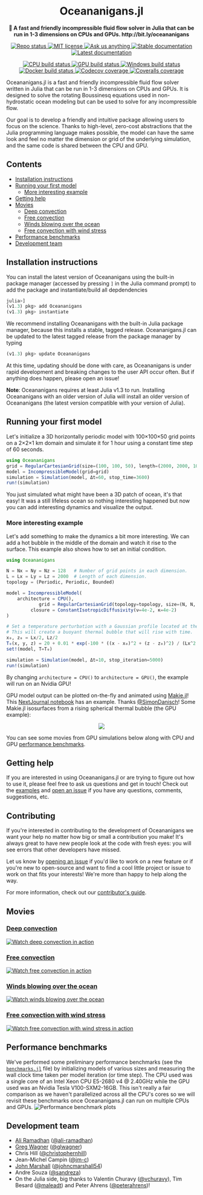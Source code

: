 <!-- Title -->
<h1 align="center">
  Oceananigans.jl
</h1>

<!-- description -->
<p align="center">
  <strong>🌊 A fast and friendly incompressible fluid flow solver in Julia that can be run in 1-3 dimensions on CPUs and GPUs. http://bit.ly/oceananigans</strong>
</p>

<!-- Information badges -->
<p align="center">
  <a href="https://www.repostatus.org/#active">
    <img alt="Repo status" src="https://www.repostatus.org/badges/latest/active.svg?style=flat-square" />
  </a>
  <a href="https://mit-license.org">
    <img alt="MIT license" src="https://img.shields.io/badge/License-MIT-blue.svg?style=flat-square">
  </a>
  <a href="https://github.com/climate-machine/Oceananigans.jl/issues/new">
    <img alt="Ask us anything" src="https://img.shields.io/badge/Ask%20us-anything-1abc9c.svg?style=flat-square">
  </a>
  <a href="https://climate-machine.github.io/Oceananigans.jl/stable/">
    <img alt="Stable documentation" src="https://img.shields.io/badge/docs-stable-blue.svg?style=flat-square">
  </a>
  <a href="https://climate-machine.github.io/Oceananigans.jl/latest">
    <img alt="Latest documentation" src="https://img.shields.io/badge/docs-latest-blue.svg?style=flat-square">
  </a>
</p>

<!-- CI/CD badges -->
<p align="center">
  <a href="https://travis-ci.com/climate-machine/Oceananigans.jl">
    <img alt="CPU build status" src="https://img.shields.io/travis/com/climate-machine/Oceananigans.jl/master?label=CPU&logo=travis&logoColor=white&style=flat-square">
  </a>
  <a href="https://gitlab.com/JuliaGPU/Oceananigans-jl/commits/master">
    <img alt="GPU build status" src="https://img.shields.io/gitlab/pipeline/JuliaGPU/Oceananigans-jl/master?label=GPU&logo=gitlab&logoColor=white&style=flat-square">
  </a>
  <a href="https://ci.appveyor.com/project/ali-ramadhan/oceananigans-jl">
    <img alt="Windows build status" src="https://img.shields.io/appveyor/ci/ali-ramadhan/oceananigans-jl/master?label=Window&logo=appveyor&logoColor=white&style=flat-square">
  </a>
  <a href="https://hub.docker.com/r/aliramadhan/oceananigans">
    <img alt="Docker build status" src="https://img.shields.io/docker/cloud/build/aliramadhan/oceananigans?label=Docker&logo=docker&logoColor=white&style=flat-square">
  </a>
  <a href="https://codecov.io/gh/climate-machine/Oceananigans.jl">
    <img alt="Codecov coverage" src="https://img.shields.io/codecov/c/github/climate-machine/Oceananigans.jl/master?label=Codecov&logo=codecov&logoColor=white&style=flat-square">
  </a>
  <a href="https://coveralls.io/github/climate-machine/Oceananigans.jl?branch=master">
    <img alt="Coveralls coverage" src="https://img.shields.io/coveralls/github/climate-machine/Oceananigans.jl/master?label=Coveralls&style=flat-square">
  </a>
</p>

Oceananigans.jl is a fast and friendly incompressible fluid flow solver written in Julia that can be run in 1-3 dimensions on CPUs and GPUs. It is designed to solve the rotating Boussinesq equations used in non-hydrostatic ocean modeling but can be used to solve for any incompressible flow.

Our goal is to develop a friendly and intuitive package allowing users to focus on the science. Thanks to high-level, zero-cost abstractions that the Julia programming language makes possible, the model can have the same look and feel no matter the dimension or grid of the underlying simulation, and the same code is shared between the CPU and GPU.

## Contents
* [Installation instructions](#installation-instructions)
* [Running your first model](#running-your-first-model)
  * [More interesting example](#more-interesting-example)
* [Getting help](#getting-help)
* [Movies](#movies)
  * [Deep convection](#deep-convection)
  * [Free convection](#free-convection)
  * [Winds blowing over the ocean](#winds-blowing-over-the-ocean)
  * [Free convection with wind stress](#free-convection-with-wind-stress)
* [Performance benchmarks](#performance-benchmarks)
* [Development team](#development-team)

## Installation instructions
You can install the latest version of Oceananigans using the built-in package manager (accessed by pressing `]` in the Julia command prompt) to add the package and instantiate/build all depdendencies
```julia
julia>]
(v1.3) pkg> add Oceananigans
(v1.3) pkg> instantiate
```
We recommend installing Oceananigans with the built-in Julia package manager, because this installs a stable, tagged release. Oceananigans.jl can be updated to the latest tagged release from the package manager by typing
```julia
(v1.3) pkg> update Oceananigans
```
At this time, updating should be done with care, as Oceananigans is under rapid development and breaking changes to the user API occur often. But if anything does happen, please open an issue!

**Note**: Oceananigans requires at least Julia v1.3 to run. Installing Oceananigans with an older version of Julia will install an older version of Oceananigans (the latest version compatible with your version of Julia).

## Running your first model
Let's initialize a 3D horizontally periodic model with 100×100×50 grid points on a 2×2×1 km domain and simulate it for 1 hour using a constant time step of 60 seconds.
```julia
using Oceananigans
grid = RegularCartesianGrid(size=(100, 100, 50), length=(2000, 2000, 1000))
model = IncompressibleModel(grid=grid)
simulation = Simulation(model, Δt=60, stop_time=3600)
run!(simulation)
```
You just simulated what might have been a 3D patch of ocean, it's that easy! It was a still lifeless ocean so nothing interesting happened but now you can add interesting dynamics and visualize the output.

### More interesting example
Let's add something to make the dynamics a bit more interesting. We can add a hot bubble in the middle of the domain and watch it rise to the surface. This example also shows how to set an initial condition.
```julia
using Oceananigans

N = Nx = Ny = Nz = 128   # Number of grid points in each dimension.
L = Lx = Ly = Lz = 2000  # Length of each dimension.
topology = (Periodic, Periodic, Bounded)

model = IncompressibleModel(
    architecture = CPU(),
            grid = RegularCartesianGrid(topology=topology, size=(N, N, N), length=(L, L, L)),
         closure = ConstantIsotropicDiffusivity(ν=4e-2, κ=4e-2)
)

# Set a temperature perturbation with a Gaussian profile located at the center.
# This will create a buoyant thermal bubble that will rise with time.
x₀, z₀ = Lx/2, Lz/2
T₀(x, y, z) = 20 + 0.01 * exp(-100 * ((x - x₀)^2 + (z - z₀)^2) / (Lx^2 + Lz^2))
set!(model, T=T₀)

simulation = Simulation(model, Δt=10, stop_iteration=5000)
run!(simulation)
```
By changing `architecture = CPU()` to `architecture = GPU()`, the example will run on an Nvidia GPU!

GPU model output can be plotted on-the-fly and animated using [Makie.jl](https://github.com/JuliaPlots/Makie.jl)! This [NextJournal notebook](https://nextjournal.com/sdanisch/oceananigans) has an example. Thanks [@SimonDanisch](https://github.com/SimonDanisch)! Some Makie.jl isosurfaces from a rising spherical thermal bubble (the GPU example):
<p align="center">
  <img src="https://raw.githubusercontent.com/ali-ramadhan/ali-ramadhan.Github.io/master/img/Rising%20spherical%20thermal%20bubble%20Makie.png">
</p>

You can see some movies from GPU simulations below along with CPU and GPU [performance benchmarks](https://github.com/climate-machine/Oceananigans.jl#performance-benchmarks).

## Getting help
If you are interested in using Oceananigans.jl or are trying to figure out how to use it, please feel free to ask us questions and get in touch! Check out the [examples](https://github.com/climate-machine/Oceananigans.jl/tree/master/examples) and [open an issue](https://github.com/climate-machine/Oceananigans.jl/issues/new) if you have any questions, comments, suggestions, etc.

## Contributing
If you're interested in contributing to the development of Oceananigans we want your help no matter how big or small a contribution you make! It's always great to have new people look at the code with fresh eyes: you will see errors that other developers have missed.

Let us know by [opening an issue](https://github.com/climate-machine/Oceananigans.jl/issues/new) if you'd like to work on a new feature or if you're new to open-source and want to find a cool little project or issue to work on that fits your interests! We're more than happy to help along the way.

For more information, check out our [contributor's guide](https://github.com/climate-machine/Oceananigans.jl/blob/master/CONTRIBUTING.md).

## Movies

### [Deep convection](https://www.youtube.com/watch?v=kpUrxnKKMjI)
[![Watch deep convection in action](https://raw.githubusercontent.com/ali-ramadhan/ali-ramadhan.Github.io/master/img/surface_temp_3d_00130_halfsize.png)](https://www.youtube.com/watch?v=kpUrxnKKMjI)

### [Free convection](https://www.youtube.com/watch?v=yq4op9h3xcU)
[![Watch free convection in action](https://raw.githubusercontent.com/ali-ramadhan/ali-ramadhan.Github.io/master/img/free_convection_0956.png)](https://www.youtube.com/watch?v=yq4op9h3xcU)

### [Winds blowing over the ocean](https://www.youtube.com/watch?v=IRncfbvuiy8)
[![Watch winds blowing over the ocean](https://raw.githubusercontent.com/ali-ramadhan/ali-ramadhan.Github.io/master/img/wind_stress_0400.png)](https://www.youtube.com/watch?v=IRncfbvuiy8)

### [Free convection with wind stress](https://www.youtube.com/watch?v=ob6OMQgPfI4)
[![Watch free convection with wind stress in action](https://raw.githubusercontent.com/ali-ramadhan/ali-ramadhan.Github.io/master/img/wind_stress_unstable_7500.png)](https://www.youtube.com/watch?v=ob6OMQgPfI4)

## Performance benchmarks
We've performed some preliminary performance benchmarks (see the [`benchmarks.jl`](https://github.com/climate-machine/Oceananigans.jl/blob/master/benchmark/benchmarks.jl) file) by initializing models of various sizes and measuring the wall clock time taken per model iteration (or time step). The CPU used was a single core of an Intel Xeon CPU E5-2680 v4 @ 2.40GHz while the GPU used was an Nvidia Tesla V100-SXM2-16GB. This isn't really a fair comparison as we haven't parallelized across all the CPU's cores so we will revisit these benchmarks once Oceananigans.jl can run on multiple CPUs and GPUs.
![Performance benchmark plots](https://raw.githubusercontent.com/climate-machine/Oceananigans.jl/master/benchmark/oceananigans_benchmarks.png)

## Development team
* [Ali Ramadhan](http://aliramadhan.me/) ([@ali-ramadhan](https://github.com/ali-ramadhan))
* [Greg Wagner](https://glwagner.github.io/) ([@glwagner](https://github.com/glwagner))
* Chris Hill ([@christophernhill](https://github.com/christophernhill))
* Jean-Michel Campin ([@jm-c](https://github.com/jm-c))
* [John Marshall](http://oceans.mit.edu/JohnMarshall/) ([@johncmarshall54](https://github.com/johncmarshall54))
* Andre Souza ([@sandreza](https://github.com/sandreza))
* On the Julia side, big thanks to Valentin Churavy ([@vchuravy](https://github.com/vchuravy)), Tim Besard ([@maleadt](https://github.com/maleadt)) and Peter Ahrens ([@peterahrens](https://github.com/peterahrens))!
